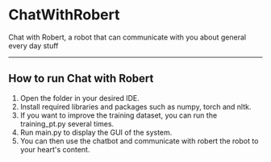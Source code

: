 # ChatWithRobert
Chat with Robert, a robot that can communicate with you about general every day stuff

----------------------------------------------------------------------------------------------
How to run Chat with Robert
----------------------------------------------------------------------------------------------

1) Open the folder in your desired IDE.
2) Install required libraries and packages such as numpy, torch and nltk.
3) If you want to improve the training dataset, you can run the training_pt.py several times.
4) Run main.py to display the GUI of the system.
5) You can then use the chatbot and communicate with robert the robot to your heart's content.
